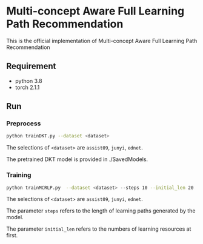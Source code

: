 # Multi-concept Aware Full Learning Path Recommendation

This is the official implementation of Multi-concept Aware Full Learning Path Recommendation


## Requirement

- python 3.8
- torch 2.1.1

## Run

### Preprocess

```bash
python trainDKT.py --dataset <dataset>
```
The selections of `<dataset>` are `assist09`, `junyi`, `ednet`.

The pretrained DKT model is provided in ./SavedModels. 

### Training

```bash
python trainMCRLP.py  --dataset <dataset> --steps 10 --initial_len 20
```
The selections of `<dataset>` are `assist09`, `junyi`, `ednet`.

The parameter `steps` refers to the length of learning paths generated by the model.

The parameter `initial_len` refers to the numbers of learning resources at first.